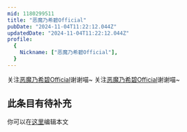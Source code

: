 ```yaml
---
mid: 1180299511
title: "恶魔乃希碧Official"
pubDate: "2024-11-04T11:22:12.044Z"
updatedDate: "2024-11-04T11:22:12.044Z"
profile:
  {
    Nickname: ["恶魔乃希碧Official"],
  }
---
```


关注[恶魔乃希碧Official](https://space.bilibili.com/1180299511)谢谢喵~ 关注[恶魔乃希碧Official](https://space.bilibili.com/1180299511)谢谢喵~

## 此条目有待补充
你可以在[这里](https://github.com/Yuhanawa/VTuber.ICU/edit/master/src/content/v/恶魔乃希碧Official/index.md)编辑本文
